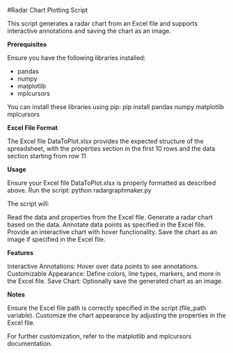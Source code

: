 #Radar Chart Plotting Script

This script generates a radar chart from an Excel file and supports interactive annotations and saving the chart as an image.


**Prerequisites**

Ensure you have the following libraries installed:

- pandas
- numpy
- matplotlib
- mplcursors

You can install these libraries using pip: pip install pandas numpy matplotlib mplcursors


**Excel File Format**

The Excel file DataToPlot.xlsx provides the expected structure of the spreadsheet, with the properties section in the first 10 rows and the data section starting from row 11


**Usage**

Ensure your Excel file DataToPlot.xlsx is properly formatted as described above.
Run the script: python radargraphmaker.py


The script will:

Read the data and properties from the Excel file.
Generate a radar chart based on the data.
Annotate data points as specified in the Excel file.
Provide an interactive chart with hover functionality.
Save the chart as an image if specified in the Excel file.


**Features**

Interactive Annotations: Hover over data points to see annotations.
Customizable Appearance: Define colors, line types, markers, and more in the Excel file.
Save Chart: Optionally save the generated chart as an image.


**Notes**

Ensure the Excel file path is correctly specified in the script (file_path variable).
Customize the chart appearance by adjusting the properties in the Excel file.


For further customization, refer to the matplotlib and mplcursors documentation.
